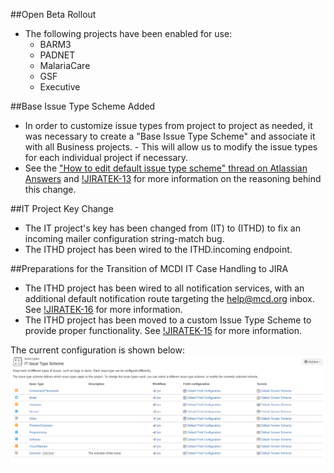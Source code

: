 ##Open Beta Rollout

- The following projects have been enabled for use:
  - BARM3
  - PADNET
  - MalariaCare
  - GSF
  - Executive

##Base Issue Type Scheme Added

- In order to customize issue types from project to project as needed, it was necessary to create a "Base Issue Type Scheme" and associate it with all Business projects. - This will allow us to modify the issue types for each individual project if necessary.
- See the ["How to edit default issue type scheme" thread on Atlassian Answers](https://answers.atlassian.com/questions/16635/how-to-edit-default-issue-type-scheme-or-how-to-remove-issue-type-from-being-global) and [!JIRATEK-13](http://ec2-54-162-47-42.compute-1.amazonaws.com:8080/browse/JIRATEK-13) for more information on the reasoning behind this change.

##IT Project Key Change
- The IT project's key has been changed from (IT) to (ITHD) to fix an incoming mailer configuration string-match bug.
- The ITHD project has been wired to the ITHD.incoming endpoint.

##Preparations for the Transition of MCDI IT Case Handling to JIRA
- The ITHD project has been wired to all notification services, with an additional default notification route targeting the help@mcd.org inbox.  See [!JIRATEK-16](http://ec2-54-162-47-42.compute-1.amazonaws.com:8080/browse/JIRATEK-16) for more information.
- The ITHD project has been moved to a custom Issue Type Scheme to provide proper functionality.  See [!JIRATEK-15](http://ec2-54-162-47-42.compute-1.amazonaws.com:8080/browse/JIRATEK-15) for more information.

The current configuration is shown below:
![0130_12012016_it-issue-type-scheme](/img/release_notes/0130_12012016/it-issue-type-scheme.PNG)
